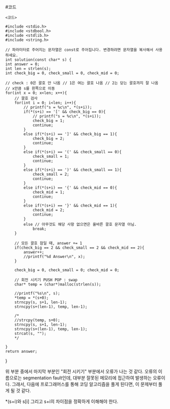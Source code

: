#코드
<div>

    <코드>
    
    #include <stdio.h>
    #include <stdbool.h>
    #include <stdlib.h>
    #include <string.h>

    // 파라미터로 주어지는 문자열은 const로 주어집니다. 변경하려면 문자열을 복사해서 사용하세요.
    int solution(const char* s) {
    int answer = 0;
    int len = strlen(s);
    int check_big = 0, check_small = 0, check_mid = 0;
    
    // check : 0은 괄호 안 나옴 // 1은 여는 괄호 나옴 // 2는 닫는 괄호까지 잘 나옴
    // x만큼 s를 왼쪽으로 이동    
    for(int x = 0; x<len; x++){  
        // 괄호 검사
        for(int i = 0; i<len; i++){
            // printf("s = %c\n", *(s+i));
            if(*(s+i) == '[' && check_big == 0){
                // printf("s = %c\n", *(s+i));
                check_big = 1;
                continue;
            }
            else if(*(s+i) == ']' && check_big == 1){
                check_big = 2;
                continue;
            }
            else if(*(s+i) == '(' && check_small == 0){
                check_small = 1;
                continue;
            }
            else if(*(s+i) == ')' && check_small == 1){
                check_small = 2;
                continue;
            }
            else if(*(s+i) == '{' && check_mid == 0){
                check_mid = 1;
                continue;
            }
            else if(*(s+i) == '}' && check_mid == 1){
                check_mid = 2;
                continue;
            }   
            else // 아무것도 해당 사항 없으면은 올바른 괄호 문자열 아님.
                break;
        }
        
        // 모든 괄호 참일 때, answer += 1
        if(check_big == 2 && check_small == 2 && check_mid == 2){
            answer++;
            //printf("%d Answer\n", x);
        }
         
        check_big = 0, check_small = 0; check_mid = 0;
        
        // 회전 시키기 PUSH POP : swap
        char* temp = (char*)malloc(strlen(s));
        
        //printf("%s\n", s);
        *temp = *(s+0);
        strncpy(s, s+1, len-1);
        strncpy(s+(len-1), temp, len-1);
        
        /*
        //strcpy(temp, s+0);
        strncpy(s, s+1, len-1);
        strncpy(s+(len-1), temp, len-1);
        strcat(s, "");
        */
        
    }
    return answer;
}
</div>

위 부분 중에서 마지막 부분인 "회전 시키기" 부분에서 오류가 나는 것 같다.
오류의 이름으로는 segmentation fault인데, 대부분 잘못된 메모리에 접근하여 발생하는 오류이다.
그래서, 다음에 프로그래머스를 통해 코딩 알고리즘을 풀게 된다면, 이 문제부터 풀게 될 것 같다.

*(s+i)와 s[i] 그리고 s+i의 차이점을 정확하게 이해해야 한다.
